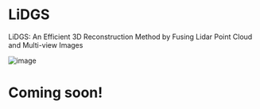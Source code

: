 # LiDGS
LiDGS: An Efficient 3D Reconstruction Method by Fusing Lidar Point Cloud and Multi-view Images


![image](https://github.com/user-attachments/assets/65399f63-5312-4a02-8fd8-e7d83e4b6a6f)

# Coming soon!
